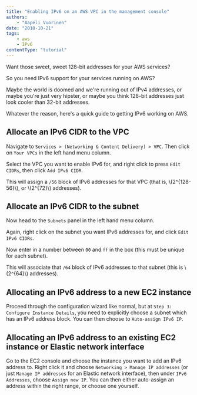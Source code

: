 ```yaml
---
title: "Enabling IPv6 on an AWS VPC in the management console"
authors:
    - "Aapeli Vuorinen"
date: "2018-10-21"
tags:
    - aws
    - IPv6
contentType: "tutorial"
---
```


Want those sweet, sweet 128-bit addresses for your AWS services?

<!-- end excerpt -->

So you need IPv6 support for your services running on AWS?

Maybe the world is doomed and we're running out of IPv4 addresses, or maybe you're just very hipster, or maybe you think 128-bit addresses just look cooler than 32-bit addresses.

Whatever the reason, here's a quick guide to getting IPv6 working on AWS.

## Allocate an IPv6 CIDR to the VPC

Navigate to `Services > (Networking & Content Delivery) > VPC`. Then click on `Your VPCs` in the left hand menu column.

Select the VPC you want to enable IPv6 for, and right click to press `Edit CIDRs`, then click `Add IPv6 CIDR`.

This will assign a `/56` block of IPv6 addresses for that VPC (that is, \\(2^{128-56}\\), or \\(2^{72}\\) addresses).

## Allocate an IPv6 CIDR to the subnet

Now head to the `Subnets` panel in the left hand menu column.

Again, right click on the subnet you want IPv6 addresses for, and click `Edit IPv6 CIDRs`.

Now enter in a number between `00` and `ff` in the box (this must be unique for each subnet).

This will associate that `/64` block of IPv6 addresses to that subnet (this is \\(2^{64}\\) addresses).

## Allocating an IPv6 address to a new EC2 instance

Proceed through the configuration wizard like normal, but at `Step 3: Configure Instance Details`, you need to explicitly choose a subnet which has an IPv6 address block. You can then choose to `Auto-assign IPv6 IP`.

## Allocating an IPv6 address to an existing EC2 instance or Elastic network interface

Go to the EC2 console and choose the instance you want to add an IPv6 address to. Right click it and choose `Networking > Manage IP addresses` (or just `Manage IP addresses` for an Elastic network interface), then under `IPv6 Addresses`, choose `Assign new IP`. You can then either auto-assign an address within the right range, or choose one yourself.